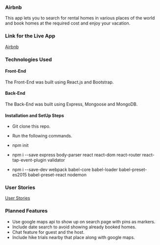 ### Airbnb

This app lets you to search for rental homes in various places of the world and book homes at the required cost and enjoy your vacation.

### Link for the Live App
 <a href="https://airbnb-fe.herokuapp.com/" target="_blank">Airbnb</a>

### Technologies Used

#### Front-End

The Front-End was built using React.js and Bootstrap.

#### Back-End

The Back-End was built using Express, Mongoose and MongoDB.

#### Installation and SetUp Steps

* Git clone this repo.

* Run the following commands.

* npm init

* npm i --save express body-parser react react-dom react-router react-tap-event-plugin validator

* npm i --save-dev webpack babel-core babel-loader babel-preset-es2015 babel-preset-react nodemon

### User Stories
 <a href="https://trello.com/b/Fr4PTFxN/airbnb-clone" target="_blank">User Stories</a>


### Planned Features

* Use google maps api to show up on search page with pins as markers.
* Include date search to avoid showing already booked homes.
* Chat feature for guest and the host.
* Include hike trials nearby that place along with google maps.

